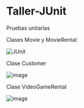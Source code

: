 # Taller-JUnit


Pruebas unitarias

Clases Movie y MovieRental:

![JUnit](https://user-images.githubusercontent.com/72809497/131025413-a942210e-2b2c-401c-94f1-0f16e7cd4830.PNG)

Clase Customer

![image](https://user-images.githubusercontent.com/72930050/131047711-153e3079-3a1f-49be-81fa-b4f0e3200bbc.png)

Clase VideoGameRental

![image](https://user-images.githubusercontent.com/76917298/131051712-e6aa964a-bc5d-480a-b421-09afa412bfb4.png)


